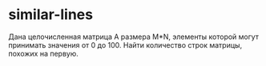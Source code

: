 # similar-lines
Дана целочисленная матрица A размера M*N,
элементы которой могут принимать значения от 0 до 100.
Найти количество строк матрицы, похожих на первую.
